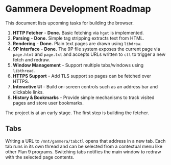 # Gammera Development Roadmap

This document lists upcoming tasks for building the browser.

1. **HTTP Fetcher** - **Done.** Basic fetching via `hget` is implemented.
2. **Parsing** - **Done.** Simple tag stripping extracts text from HTML.
3. **Rendering** - **Done.** Plain text pages are drawn using `libdraw`.
4. **9P Interface** - **Done.** The 9P file system exposes the current page
   via `page.html` and `page.txt` and accepts URLs written to `ctl` to trigger
   a new fetch and redraw.
5. **Window Management** - Support multiple tabs/windows using `libthread`.
6. **HTTPS Support** - Add TLS support so pages can be fetched over HTTPS.
7. **Interactive UI** - Build on-screen controls such as an address bar and
   clickable links.
8. **History & Bookmarks** - Provide simple mechanisms to track visited pages
   and store user bookmarks.

The project is at an early stage. The first step is building the fetcher.

## Tabs

Writing a URL to `/mnt/gammera/tabctl` opens that address in a new tab. Each
tab runs in its own thread and can be selected from a contextual menu like
other Plan 9 programs. Switching tabs notifies the main window to redraw with
the selected page contents.
